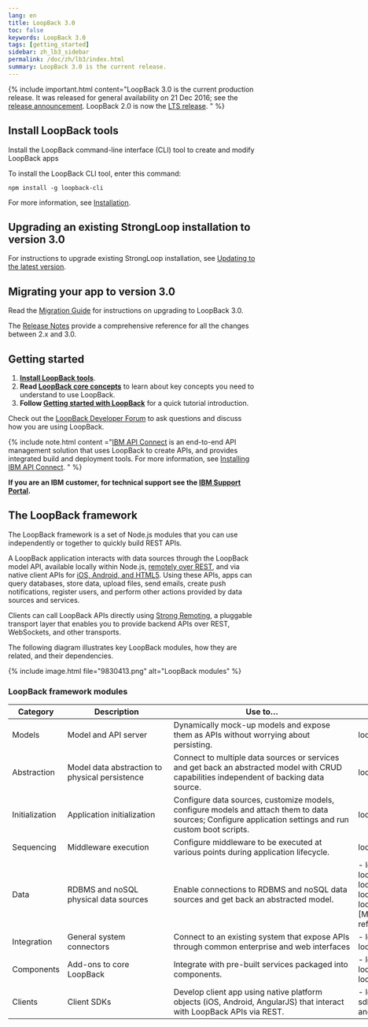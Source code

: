 ```yaml
---
lang: en
title: LoopBack 3.0
toc: false
keywords: LoopBack 3.0
tags: [getting_started]
sidebar: zh_lb3_sidebar
permalink: /doc/zh/lb3/index.html
summary: LoopBack 3.0 is the current release.
---
```


{% include important.html content="LoopBack 3.0 is the current production release.
It was released for general availability on 21 Dec 2016; see the [release announcement](https://strongloop.com/strongblog/announcing-loopback-3-0-ga/).
LoopBack 2.0 is now the [LTS release](/doc/zh/contrib/Long-term-support.html).
" %}

## Install LoopBack tools

Install the LoopBack command-line interface (CLI) tool to create and modify LoopBack apps

To install the LoopBack CLI tool, enter this command:

```
npm install -g loopback-cli
```

For more information, see [Installation](Installation).

## Upgrading an existing StrongLoop installation to version 3.0

For instructions to upgrade existing StrongLoop installation, see [Updating to the latest version](Updating-to-the-latest-version.html).

## Migrating your app to version 3.0

Read the [Migration Guide](Migrating-to-3.0.html) for instructions on upgrading
to LoopBack 3.0.

The [Release Notes](3.0-Release-Notes) provide a comprehensive reference for
all the changes between 2.x and 3.0.

## Getting started

1. **[Install LoopBack tools](Installation)**.  
1. **Read [LoopBack core concepts](LoopBack-core-concepts.html)** to learn about key concepts you need to understand to use LoopBack.
1. **Follow [Getting started with LoopBack](Getting-started-with-LoopBack.html)** for a quick tutorial introduction.

Check out the [LoopBack Developer Forum](https://groups.google.com/forum/#!forum/loopbackjs) to ask questions and discuss how you are using LoopBack.

{% include note.html content ="[IBM API Connect](https://developer.ibm.com/apiconnect/) is an end-to-end API management solution that uses LoopBack to create APIs, and provides integrated build and deployment tools.  For more information, see [Installing IBM API Connect](Installation.html#install-ibm-api-connect-developer-toolkit).
" %}

**If you are an IBM customer, for technical support see the [IBM Support Portal](http://www-01.ibm.com/support/docview.wss?uid=swg21593214).**

## The LoopBack framework

The LoopBack framework is a set of Node.js modules that you can use independently or together to quickly build REST APIs.

A LoopBack application interacts with data sources through the LoopBack model API, available locally within Node.js, [remotely over REST](Built-in-models-REST-API), and via native client APIs for
[iOS, Android, and HTML5](Client-SDKs). Using these APIs, apps can query databases,
store data, upload files, send emails, create push notifications, register users, and perform other actions provided by data sources and services.

Clients can call LoopBack APIs directly using [Strong Remoting](Strong-Remoting.html), a pluggable transport layer that enables you to provide backend APIs over REST, WebSockets, and other transports.

The following diagram illustrates key LoopBack modules, how they are related, and their dependencies.

{% include image.html file="9830413.png" alt="LoopBack modules" %}

### LoopBack framework modules

<table style="width: 1000px;">
  <thead>
    <tr>
      <th style="width: 80px;">Category</th>
      <th style="width:200px;">Description</th>
      <th>Use to…</th>
      <th style="width: 280px;">Modules</th>
    </tr>
  </thead>
  <tbody>
    <tr>
      <td>Models</td>
      <td>Model and API server</td>
      <td>Dynamically mock-up models and expose them as APIs without worrying about persisting.</td>
      <td>loopback</td>
    </tr>
    <tr>
      <td>Abstraction</td>
      <td>Model data abstraction to physical persistence</td>
      <td>Connect to multiple data sources or services and get back an abstracted model with CRUD capabilities independent of backing data source.</td>
      <td>loopback-datasource-juggler</td>
    </tr>
    <tr>
      <td>Initialization</td>
      <td>Application initialization</td>
      <td>Configure data sources, customize models, configure models and attach them to data sources; Configure application settings and run custom boot scripts.</td>
      <td>loopback-boot</td>
    </tr>
    <tr>
      <td>Sequencing</td>
      <td>Middleware execution</td>
      <td>Configure middleware to be executed at various points during application lifecycle.</td>
      <td>loopback-phase</td>
    </tr>
    <tr>
      <td>Data</td>
      <td>RDBMS and noSQL physical data sources</td>
      <td>Enable connections to RDBMS and noSQL data sources and get back an abstracted model.</td>
      <td markdown="1">
- loopback-connector-mongodb
- loopback-connector-mysql
- loopback-connector-postgresql
- loopback-connector-msssql
- loopback-connector-oracle
- [Many others...](Connectors-reference.html)
</td>
    </tr>
    <tr>
      <td>Integration</td>
      <td>General system connectors</td>
      <td>Connect to an existing system that expose APIs through common enterprise and web interfaces</td>
      <td markdown="1">
- loopback-connector-rest
- loopback-connector-soap
</td>
    </tr>
    <tr>
      <td>Components</td>
      <td>Add-ons to core LoopBack</td>
      <td>Integrate with pre-built services packaged into components.</td>
      <td markdown="1">
- loopback-component-push
- loopback-component-storage
- loopback-component-passport
</td>
    </tr>
    <tr>
      <td>Clients</td>
      <td>Client SDKs</td>
      <td>Develop client app using native platform objects (iOS, Android, AngularJS) that interact with LoopBack APIs via REST.</td>
<td markdown="1">
- loopback-sdk-ios
- loopback-sdk-android
- loopback-sdk-angular
</td>
    </tr>
  </tbody>
</table>

